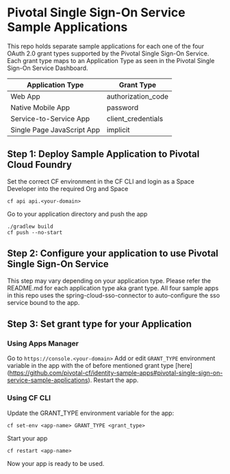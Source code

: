 # Pivotal Single Sign-On Service Sample Applications

This repo holds separate sample applications for each one of the four OAuth 2.0 grant types supported by the Pivotal Single Sign-On Service. Each grant type maps to an Application Type as seen in the Pivotal Single Sign-On Service Dashboard.

Application Type  | Grant Type
------------- | -------------
Web App  | authorization_code
Native Mobile App  | password
Service-to-Service App | client_credentials
Single Page JavaScript App | implicit

## Step 1: Deploy Sample Application to Pivotal Cloud Foundry

Set the correct CF environment in the CF CLI and login as a Space Developer into the required Org and Space

    cf api api.<your-domain>
    
Go to your application directory and push the app

    ./gradlew build
    cf push --no-start


## Step 2: Configure your application to use Pivotal Single Sign-On Service
This step may vary depending on your application type. Please refer the README.md for each application type aka grant type.
All four sample apps in this repo uses the spring-cloud-sso-connector to auto-configure the sso service bound to the app.

## Step 3: Set grant type for your Application

### Using Apps Manager

Go to ```https://console.<your-domain>```
Add or edit `GRANT_TYPE` environment variable in the app with the of before mentioned grant type [here] (https://github.com/pivotal-cf/identity-sample-apps#pivotal-single-sign-on-service-sample-applications). Restart the app.

### Using CF CLI

Update the GRANT_TYPE environment variable for the app:

    cf set-env <app-name> GRANT_TYPE <grant_type>

Start your app

    cf restart <app-name>
    
Now your app is ready to be used.
